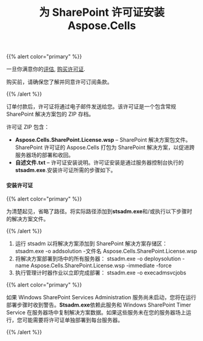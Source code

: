 ﻿---
title: 为 SharePoint 许可证安装 Aspose.Cells
type: docs
weight: 10
url: /zh/sharepoint/installing-aspose-cells-for-sharepoint-license/
---
{{% alert color="primary" %}}

一旦你满意你的[评估](/cells/zh/sharepoint/evaluate-aspose-cells/), [购买许可证](https://purchase.aspose.com/buy).

购买前，请确保您了解并同意许可订阅条款。

{{% /alert %}}

订单付款后，许可证将通过电子邮件发送给您。该许可证是一个包含常规 SharePoint 解决方案包的 ZIP 存档。

许可证 ZIP 包含：

- **Aspose.Cells.SharePoint.License.wsp** – SharePoint 解决方案包文件。 SharePoint 许可证的 Aspose.Cells 打包为 SharePoint 解决方案，以促进跨服务器场的部署和收回。
- **自述文件.txt** – 许可证安装说明。许可证安装是通过服务器控制台执行的**stsadm.exe**.安装许可证所需的步骤如下。

#### **安装许可证**

{{% alert color="primary" %}}

为清楚起见，省略了路径。将实际路径添加到**stsadm.exe**和/或执行以下步骤时的解决方案文件。

{{% /alert %}}

1. 运行 stsadm 以将解决方案添加到 SharePoint 解决方案存储区：
 stsadm.exe -o addsolution -文件名 Aspose.Cells.SharePoint.License.wsp
1. 将解决方案部署到场中的所有服务器：
stsadm.exe -o deploysolution -name Aspose.Cells.SharePoint.License.wsp -immediate -force
1. 执行管理计时器作业以立即完成部署：
 stsadm.exe -o execadmsvcjobs

{{% alert color="primary" %}}

如果 Windows SharePoint Services Administration 服务尚未启动，您将在运行部署步骤时收到警告。**Stsadm.exe**依赖此服务和 Windows SharePoint Timer Service 在服务器场中复制解决方案数据。如果这些服务未在您的服务器场上运行，您可能需要将许可证单独部署到每台服务器。

{{% /alert %}}
